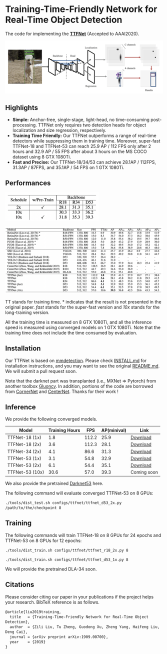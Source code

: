# Training-Time-Friendly Network for Real-Time Object Detection 

The code for implementing the **[TTFNet](https://arxiv.org/abs/1909.00700)** (Accepted to AAAI2020). 

![image-20190807160835333](imgs/structure.png)

## Highlights
- **Simple:** Anchor-free, single-stage, light-head, no time-consuming post-processing. TTFNet only requires two detection heads for object localization and size regression, respectively.
- **Training Time Friendly:**  Our TTFNet outperforms a range of real-time detectors while suppressing them in training time. Moreover, super-fast TTFNet-18 and TTFNet-53 can reach 25.9 AP / 112 FPS only after 2 hours and 32.9 AP / 55 FPS after about 3 hours on the MS COCO dataset using 8 GTX 1080Ti.
- **Fast and Precise:** Our TTFNet-18/34/53 can achieve 28.1AP / 112FPS, 31.3AP / 87FPS, and 35.1AP / 54 FPS on 1 GTX 1080Ti.

## Performances
<img src="imgs/table2.png" alt="Table" width=300 />

![Table](imgs/table1.png)

TT stands for training time. * indicates that the result is not presented in the original paper. *fast* stands for the super-fast version and *10x* stands for the long-training version. 

All the training time is measured on 8 GTX 1080Ti, and all the inference speed is measured using converged models on 1 GTX 1080Ti. Note that the training time does not include the time consumed by evaluation.


## Installation
Our TTFNet is based on [mmdetection](https://github.com/open-mmlab/mmdetection). Please check [INSTALL.md](INSTALL.md) for installation instructions, and you may want to see the original [README.md](MMDETECTION_README.md). We will submit a pull request soon. 

Note that the darknet part was transplanted (i.e., MXNet => Pytorch) from another toolbox [Gluoncv](https://github.com/dmlc/gluon-cv). In addition, portions of the code are borrowed from [CornerNet](https://github.com/princeton-vl/CornerNet) and [CenterNet](https://github.com/xingyizhou/CenterNet). Thanks for their work !

## Inference

We provide the following converged models. 

| Model           | Training Hours | FPS   | AP(minival) | Link                                                         |
| --------------- | -------------- | ----- | ----------- | ------------------------------------------------------------ |
| TTFNet-18 (1x)  | 1.8            | 112.2 | 25.9        | [Download](http://downloads.zjulearning.org.cn/ttfnet/ttfnet18_1x-fe6884.pth) |
| TTFNet-18 (2x)  | 3.6            | 112.3 | 28.1        | [Download](http://downloads.zjulearning.org.cn/ttfnet/ttfnet18_2x-37373a.pth) |
| TTFNet-34 (2x)  | 4.1            | 86.6  | 31.3        | [Download](http://downloads.zjulearning.org.cn/ttfnet/ttfnet34_2x-0577d0.pth) |
| TTFNet-53 (1x)  | 3.1            | 54.8  | 32.9        | [Download](http://downloads.zjulearning.org.cn/ttfnet/ttfnet53_1x-4811e4.pth) |
| TTFNet-53 (2x)  | 6.1            | 54.4  | 35.1        | [Download](http://downloads.zjulearning.org.cn/ttfnet/ttfnet53_2x-b381dd.pth) |
| TTFNet-53 (10x) | 30.6           | 57.0  | 39.3        | Coming soon                                                  |

We also provide the pretrained [Darknet53](http://downloads.zjulearning.org.cn/ttfnet/darknet53_pretrain-9ec35d.pth) here. 

The following command will evaluate converged TTFNet-53 on 8 GPUs:

```
./tools/dist_test.sh configs/ttfnet/ttfnet_d53_2x.py /path/to/the/checkpoint 8
```

## Training

The following commands will train TTFNet-18 on 8 GPUs for 24 epochs and TTFNet-53 on 8 GPUs for 12 epochs:

```
./tools/dist_train.sh configs/ttfnet/ttfnet_r18_2x.py 8
```

```
./tools/dist_train.sh configs/ttfnet/ttfnet_d53_1x.py 8
```

We will provide the pretrained DLA-34 soon.

## Citations

Please consider citing our paper in your publications if the project helps your research. BibTeX reference is as follows.
```
@article{liu2019training,
  title   = {Training-Time-Friendly Network for Real-Time Object Detection},
  author  = {Zili Liu, Tu Zheng, Guodong Xu, Zheng Yang, Haifeng Liu, Deng Cai},
  journal = {arXiv preprint arXiv:1909.00700},
  year    = {2019}
}
```
